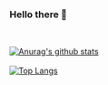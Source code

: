 ### Hello there 👋

</br>

[![Anurag's github stats](https://github-readme-stats.vercel.app/api?username=yerkejs&count_private=true&theme=buefy&show_icons=true)](https://github.com/yerkejs)
</br>
</br>
[![Top Langs](https://github-readme-stats.vercel.app/api/top-langs/?username=yerkejs&layout=compact)](https://github.com/yerkejs/)
